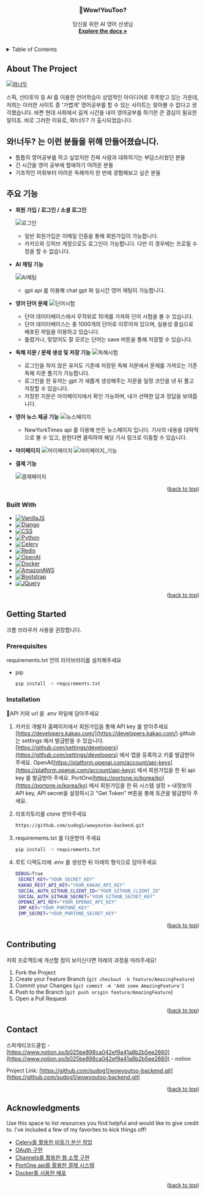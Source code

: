 <!-- Improved compatibility of back to top link: See: https://github.com/othneildrew/Best-README-Template/pull/73 -->
<a name="readme-top"></a>
<!--
*** Thanks for checking out the Best-README-Template. If you have a suggestion
*** that would make this better, please fork the repo and create a pull request
*** or simply open an issue with the tag "enhancement".
*** Don't forget to give the project a star!
*** Thanks again! Now go create something AMAZING! :D
-->



<!-- PROJECT SHIELDS -->
<!--
*** I'm using markdown "reference style" links for readability.
*** Reference links are enclosed in brackets [ ] instead of parentheses ( ).
*** See the bottom of this document for the declaration of the reference variables
*** for contributors-url, forks-url, etc. This is an optional, concise syntax you may use.
*** https://www.markdownguide.org/basic-syntax/#reference-style-links
-->


<!-- PROJECT LOGO -->
<br />
<div align="center">
  <a href="https://github.com/othneildrew/Best-README-Template">
    
  </a>

  <h3 align="center">Wow!YouToo?</h3>

  <p align="center">
    당신을 위한 AI 영어 선생님
    <br />
    <a href="https://github.com/sudog1/wowyoutoo-backend#readme"><strong>Explore the docs »</strong></a>
    <br />
    <br />
  </p>
</div>



<!-- TABLE OF CONTENTS -->
<details>
  <summary>Table of Contents</summary>
  <ol>
    <li>
      <a href="#about-the-project">About The Project</a>
      <ul>
        <li><a href="#built-with">Built With</a></li>
      </ul>
    </li>
    <li>
      <a href="#getting-started">Getting Started</a>
      <ul>
        <li><a href="#prerequisites">Prerequisites</a></li>
        <li><a href="#installation">Installation</a></li>
      </ul>
    </li>
    <li><a href="#contributing">Contributing</a></li>
    <li><a href="#contact">Contact</a></li>
    <li><a href="#acknowledgments">Acknowledgments</a></li>
  </ol>
</details>



<!-- ABOUT THE PROJECT -->
## About The Project

[![와너두](https://github.com/sudog1/wowyoutoo-backend/assets/89892255/2385e51e-ef2b-4c42-8c1e-b0537304fed8)
](https://wowyoutoo.me/main.html)

스픽, 산타토익 등 AI 를 이용한 언어학습이 상업적인 아이디어로 주목받고 있는 가운데, 저희는 이러한 사이트 중 '가볍게' 영어공부를 할 수 있는 사이트는 찾아볼 수 없다고 생각했습니다. 바쁜 현대 사회에서 길게 시간을 내어 영어공부를 하기란 큰 결심이 필요한 일이죠. 바로 그러한 이유로, 와!너두? 가 출시되었습니다.

## 와!너두? 는 이런 분들을 위해 만들어졌습니다.

* 틈틈히 영어공부를 하고 싶었지만 진짜 사람과 대화하기는 부담스러웠던 분들
* 긴 시간을 영어 공부에 할애하기 어려운 분들
* 기초적인 어휘부터 어려운 독해까지 한 번에 경험해보고 싶은 분들


## 주요 기능

- **회원 가입 / 로그인 / 소셜 로그인**
    
    ![로그인](https://github.com/sudog1/wowyoutoo-backend/assets/89892255/4a2fc70f-6286-4520-bde9-7658f9e1fc11)
    
    - 일반 회원가입은 이메일 인증을 통해 회원가입이 가능합니다.
    - 카카오와 깃허브 계정으로도 로그인이 가능합니다. 다만 이 경우에는 프로필 수정을 할 수 없습니다.
    
    
- **AI 채팅 기능**
    
   ![AI채팅](https://github.com/sudog1/wowyoutoo-backend/assets/89892255/8b7faee1-1001-4c44-85b4-dff4d90bc805)
    
    - gpt api 를 이용해 chat gpt 와 실시간 영어 채팅이 가능합니다.
    
- **영어 단어 문제**
    ![단어시험](
https://github.com/sudog1/wowyoutoo-backend/assets/89892255/01cbfd18-9d67-48e4-b1b2-4fed3ad1f472
)
    
    - 단어 데이터베이스에서 무작위로 10개를 가져와 단어 시험을 볼 수 있습니다.
    - 단어 데이터베이스는 총 1000개의 단어로 이루어져 있으며, 실용성 중심으로 배포된 파일을 이용하고 있습니다.
    - 틀렸거나, 맞았어도 잘 모르는 단어는 save 버튼을 통해 저장할 수 있습니다.
    
- **독해 지문 / 문제 생성 및 저장 기능**
    ![독해시험](
https://github.com/sudog1/wowyoutoo-backend/assets/89892255/a7fc5e3e-b17b-4f40-afaa-fb32591ef113
)
    
    - 로그인을 하지 않은 유저도 기존에 저장된 독해 지문에서 문제를 가져오는 기존 독해 지문 풀기가 가능합니다.
    - 로그인을 한 유저는 gpt 가 새롭게 생성해주는 지문을 일정 코인을 낸 뒤 풀고 저장할 수 있습니다.
    - 저장한 지문은 마이페이지에서 확인 가능하며, 내가 선택한 답과 정답을 보여줍니다.
    
- **영어 뉴스 제공 기능**
    ![뉴스페이지](
https://github.com/sudog1/wowyoutoo-backend/assets/89892255/e990a73c-f9a3-4bf6-826c-a40adbe8ac5b
)
    
    - NewYorkTimes api 를 이용해 만든 뉴스페이지 입니다. 기사의 내용을 대략적으로 볼 수 있고, 원한다면 클릭하여 해당 기사 링크로 이동할 수 있습니다.
    
- **마이페이지**
   ![마이페이지](
https://github.com/sudog1/wowyoutoo-backend/assets/89892255/7c1d0f99-0672-4441-a3e3-a1a80eed2ac4
)
![마이페이지_기능](
https://github.com/sudog1/wowyoutoo-backend/assets/89892255/50db2c90-a166-4f7c-83ec-5755a4e6)
    
- **결제 기능**
    
  ![결제페이지](
https://github.com/sudog1/wowyoutoo-backend/assets/89892255/f22d1c40-493a-4e70-a037-a921dbebccb5
)



<p align="right">(<a href="#readme-top">back to top</a>)</p>



### Built With

* [![VanillaJS][VanillaJS.com]][VanillaJS-url]
* [![Django][Django.com]][Django-url]
* [![CSS][CSS.com]][CSS-url]
* [![Python][Python.com]][Python-url]
* [![Celery][Celery.com]][Celery-url]
* [![Redis][Redis.com]][Redis-url]
* [![OpenAI][OpenAI.com]][OpenAI-url]
* [![Docker][Docker.com]][Docker-url]
* [![AmazonAWS][AmazonAWS.com]][AmazonAWS-url]
* [![Bootstrap][Bootstrap.com]][Bootstrap-url]
* [![JQuery][JQuery.com]][JQuery-url]

<p align="right">(<a href="#readme-top">back to top</a>)</p>



<!-- GETTING STARTED -->
## Getting Started

크롬 브라우저 사용을 권장합니다.

### Prerequisites

requirements.txt 안의 라이브러리를 설치해주세요
* pip
  ```sh
  pip install -r requirements.txt
  ```

### Installation

API 키와 url 을 .env 파일에 담아주세요

1. 카카오 개발자 홈페이지에서 회원가입을 통해 API key 를 받아주세요 [https://developers.kakao.com/](https://developers.kakao.com/) github 는 settings 에서 발급받을 수 있습니다. 
[https://github.com/settings/developers](https://github.com/settings/developers) 에서 앱을 등록하고 키를 발급받아 주세요. 
OpenAI[https://platform.openai.com/account/api-keys](https://platform.openai.com/account/api-keys) 에서 회원가입을 한 뒤 api key 를 발급받아 주세요.
PortOne[https://portone.io/korea/ko](https://portone.io/korea/ko) 에서 회원가입을 한 뒤 시스템 설정 > 내정보의 API key, API secret을 설정하시고 "Get Token" 버튼을 통해 토큰을 발급받아 주세요.

2. 리포지토리를 clone 받아주세요
   ```sh
   https://github.com/sudog1/wowyoutoo-backend.git
   ```
3. requirements.txt 를 다운받아 주세요
   ```sh
   pip install -r requirements.txt
   ```
4. 루트 디렉도리에 .env 를 생성한 뒤 아래의 형식으로 담아주세요
   ```sh
   DEBUG=True
    SECRET_KEY="YOUR_SECRET_KEY"
    KAKAO_REST_API_KEY="YOUR_KAKAO_API_KEY"
    SOCIAL_AUTH_GITHUB_CLIENT_ID="YOUR_GITHUB_CLIENT_ID"
    SOCIAL_AUTH_GITHUB_SECRET="YOUR_GITHUB_SECRET_KEY"
    OPENAI_API_KEY="YOUR_OPENAI_API_KEY"
    IMP_KEY="YOUR_PORTONE_KEY"
    IMP_SECRET="YOUR_PORTONE_SECRET_KEY"
   ```

<p align="right">(<a href="#readme-top">back to top</a>)</p>


<!-- CONTRIBUTING -->
## Contributing

저희 프로젝트에 개선할 점이 보이신다면 아래의 과정을 따라주세요!

1. Fork the Project
2. Create your Feature Branch (`git checkout -b feature/AmazingFeature`)
3. Commit your Changes (`git commit -m 'Add some AmazingFeature'`)
4. Push to the Branch (`git push origin feature/AmazingFeature`)
5. Open a Pull Request

<p align="right">(<a href="#readme-top">back to top</a>)</p>


<!-- CONTACT -->
## Contact

스파게티코드클럽 - [https://www.notion.so/b025be898ca042ef9a41a8b2b5ee2660](https://www.notion.so/b025be898ca042ef9a41a8b2b5ee2660) - notion

Project Link: [https://github.com/sudog1/wowyoutoo-backend.git](https://github.com/sudog1/wowyoutoo-backend.git)

<p align="right">(<a href="#readme-top">back to top</a>)</p>



<!-- ACKNOWLEDGMENTS -->
## Acknowledgments

Use this space to list resources you find helpful and would like to give credit to. I've included a few of my favorites to kick things off!

* [Celery를 활용한 비동기 분산 작업](https://www.notion.so/Celery-aa7b0607d381467aa5b3034161ac718e)
* [OAuth 구현](https://www.notion.so/OAuth-097483a7f83c42b78cbf34d9a3c21859)
* [Channels를 활용한 웹 소켓 구현](https://www.notion.so/Channels-a2a80848fe94494180c884f404fe8899)
* [PortOne api를 활용한 결제 시스템](https://www.notion.so/PortOne-api-af97108e76184d63abb757a2e93db3a9)
* [Docker를 사용한 배포](https://www.notion.so/Docker-6d1f8d20a0484bdfac1a145de873aad4)

<p align="right">(<a href="#readme-top">back to top</a>)</p>



<!-- MARKDOWN LINKS & IMAGES -->
<!-- https://www.markdownguide.org/basic-syntax/#reference-style-links -->
[contributors-shield]: https://img.shields.io/github/contributors/othneildrew/Best-README-Template.svg?style=for-the-badge
[contributors-url]: https://github.com/othneildrew/Best-README-Template/graphs/contributors
[forks-shield]: https://img.shields.io/github/forks/othneildrew/Best-README-Template.svg?style=for-the-badge
[forks-url]: https://github.com/othneildrew/Best-README-Template/network/members
[stars-shield]: https://img.shields.io/github/stars/othneildrew/Best-README-Template.svg?style=for-the-badge
[stars-url]: https://github.com/othneildrew/Best-README-Template/stargazers
[issues-shield]: https://img.shields.io/github/issues/othneildrew/Best-README-Template.svg?style=for-the-badge
[issues-url]: https://github.com/othneildrew/Best-README-Template/issues
[license-shield]: https://img.shields.io/github/license/othneildrew/Best-README-Template.svg?style=for-the-badge
[license-url]: https://github.com/othneildrew/Best-README-Template/blob/master/LICENSE.txt
[linkedin-shield]: https://img.shields.io/badge/-LinkedIn-black.svg?style=for-the-badge&logo=linkedin&colorB=555
[linkedin-url]: https://linkedin.com/in/othneildrew
[product-screenshot]: images/screenshot.png
[Python.com]: https://img.shields.io/badge/python-3776AB?style=for-the-badge&logo=python&logoColor=white
[Python-url]: https://www.python.org/
[VanillaJS.com]:  https://img.shields.io/badge/Javascript-grey?style=for-the-badge&logo=javascript
[VanillaJS-url]: http://vanilla-js.com/
[Django.com]: https://img.shields.io/badge/django-092E20?style=for-the-badge&logo=django&logoColor=white
[Django-url]: https://www.djangoproject.com/
[CSS.com]: https://img.shields.io/badge/css3-1572B6?style=for-the-badge&logo=css3&logoColor=white
[CSS-url]: https://css3.com/
[Python.com]: https://img.shields.io/badge/python-3776AB?style=for-the-badge&logo=python&logoColor=white
[Python-url]: https://www.python.org/
[Celery.com]: https://img.shields.io/badge/celery-37814A?style=for-the-badge&logo=celery&logoColor=white
[Celery-url]: https://docs.celeryq.dev/en/stable/
[Redis.com]: https://img.shields.io/badge/redis-DC382D?style=for-the-badge&logo=redis&logoColor=white
[Redis-url]: https://redis.io/
[OpenAI.com]: https://img.shields.io/badge/openai-412991?style=for-the-badge&logo=openai&logoColor=white
[OpenAI-url]: https://openai.com/
[Docker.com]: https://img.shields.io/badge/docker-2496ED?style=for-the-badge&logo=docker&logoColor=white
[Docker-url]: https://www.docker.com/
[AmazonAWS.com]: https://img.shields.io/badge/amazonaws-232F3E?style=for-the-badge&logo=amazonaws&logoColor=white
[AmazonAWS-url]: https://aws.amazon.com/ko/free/?gclid=CjwKCAiA1MCrBhAoEiwAC2d64dTG9Nx275pggSOsEhCFlbDYVSbrm3r0n7RueNUdbOmoQNL1MVzuGRoCO4gQAvD_BwE&trk=fa2d6ba3-df80-4d24-a453-bf30ad163af9&sc_channel=ps&ef_id=CjwKCAiA1MCrBhAoEiwAC2d64dTG9Nx275pggSOsEhCFlbDYVSbrm3r0n7RueNUdbOmoQNL1MVzuGRoCO4gQAvD_BwE:G:s&s_kwcid=AL!4422!3!563761819837!e!!g!!amazon%20aws!15286221779!129400439506&all-free-tier.sort-by=item.additionalFields.SortRank&all-free-tier.sort-order=asc&awsf.Free%20Tier%20Types=*all&awsf.Free%20Tier%20Categories=*all
[Bootstrap.com]: https://img.shields.io/badge/Bootstrap-563D7C?style=for-the-badge&logo=bootstrap&logoColor=white
[Bootstrap-url]: https://getbootstrap.com
[JQuery.com]: https://img.shields.io/badge/jQuery-0769AD?style=for-the-badge&logo=jquery&logoColor=white
[JQuery-url]: https://jquery.com 
